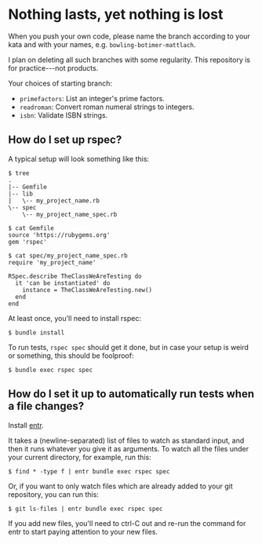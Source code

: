Nothing lasts, yet nothing is lost
==================================

When you push your own code, please name the branch according to your
kata and with your names, e.g. `bowling-botimer-mattlach`.

I plan on deleting all such branches with some regularity. This
repository is for practice---not products.

Your choices of starting branch:

-   `primefactors`: List an integer's prime factors.
-   `readroman`: Convert roman numeral strings to integers.
-   `isbn`: Validate ISBN strings.

How do I set up rspec?
----------------------

A typical setup will look something like this:

    $ tree
    .
    |-- Gemfile
    |-- lib
    |   \-- my_project_name.rb
    \-- spec
        \-- my_project_name_spec.rb

    $ cat Gemfile
    source 'https://rubygems.org'
    gem 'rspec'

    $ cat spec/my_project_name_spec.rb
    require 'my_project_name'

    RSpec.describe TheClassWeAreTesting do
      it 'can be instantiated' do
        instance = TheClassWeAreTesting.new()
      end
    end

At least once, you'll need to install rspec:

    $ bundle install

To run tests, `rspec spec` should get it done, but in case your setup is
weird or something, this should be foolproof:

    $ bundle exec rspec spec

How do I set it up to automatically run tests when a file changes?
------------------------------------------------------------------

Install [entr](https://github.com/clibs/entr).

It takes a (newline-separated) list of files to watch as standard input,
and then it runs whatever you give it as arguments. To watch all the
files under your current directory, for example, run this:

    $ find * -type f | entr bundle exec rspec spec

Or, if you want to only watch files which are already added to your git
repository, you can run this:

    $ git ls-files | entr bundle exec rspec spec

If you add new files, you'll need to ctrl-C out and re-run the command
for entr to start paying attention to your new files.
